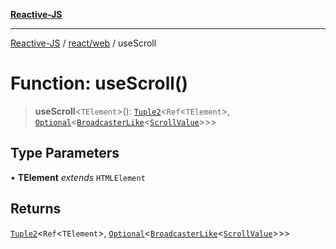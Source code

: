 [**Reactive-JS**](../../../README.md)

***

[Reactive-JS](../../../README.md) / [react/web](../README.md) / useScroll

# Function: useScroll()

> **useScroll**\<`TElement`\>(): [`Tuple2`](../../../functions/type-aliases/Tuple2.md)\<`Ref`\<`TElement`\>, [`Optional`](../../../functions/type-aliases/Optional.md)\<[`BroadcasterLike`](../../../computations/interfaces/BroadcasterLike.md)\<[`ScrollValue`](../../../web/interfaces/ScrollValue.md)\>\>\>

## Type Parameters

• **TElement** *extends* `HTMLElement`

## Returns

[`Tuple2`](../../../functions/type-aliases/Tuple2.md)\<`Ref`\<`TElement`\>, [`Optional`](../../../functions/type-aliases/Optional.md)\<[`BroadcasterLike`](../../../computations/interfaces/BroadcasterLike.md)\<[`ScrollValue`](../../../web/interfaces/ScrollValue.md)\>\>\>
